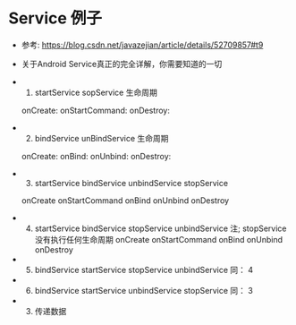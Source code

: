 # Service 例子

* 参考: https://blog.csdn.net/javazejian/article/details/52709857#t9
* 关于Android Service真正的完全详解，你需要知道的一切

* 1. startService sopService 生命周期

    onCreate:
    onStartCommand:
    onDestroy:

* 2. bindService unBindService 生命周期

    onCreate:
    onBind:
    onUnbind:
    onDestroy:

* 3. startService bindService unbindService stopService

    onCreate
    onStartCommand
    onBind
    onUnbind
    onDestroy
* 4. startService bindService stopService unbindService
    注; stopService 没有执行任何生命周期
    onCreate
    onStartCommand
    onBind
    onUnbind
    onDestroy

* 5. bindService startService stopService unbindService
    同： 4

* 6. bindService startService unbindService stopService
    同： 3

* 3. 传递数据
